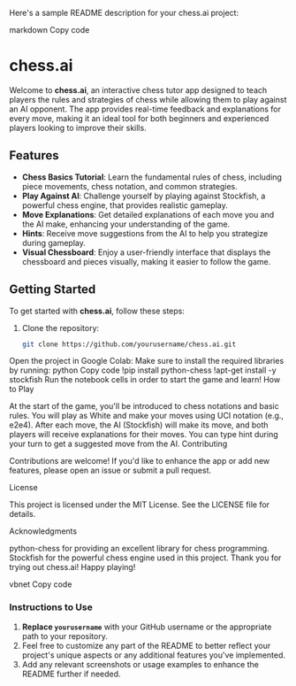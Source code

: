 Here's a sample README description for your chess.ai project:

markdown
Copy code
# chess.ai

Welcome to **chess.ai**, an interactive chess tutor app designed to teach players the rules and strategies of chess while allowing them to play against an AI opponent. The app provides real-time feedback and explanations for every move, making it an ideal tool for both beginners and experienced players looking to improve their skills.

## Features

- **Chess Basics Tutorial**: Learn the fundamental rules of chess, including piece movements, chess notation, and common strategies.
- **Play Against AI**: Challenge yourself by playing against Stockfish, a powerful chess engine, that provides realistic gameplay.
- **Move Explanations**: Get detailed explanations of each move you and the AI make, enhancing your understanding of the game.
- **Hints**: Receive move suggestions from the AI to help you strategize during gameplay.
- **Visual Chessboard**: Enjoy a user-friendly interface that displays the chessboard and pieces visually, making it easier to follow the game.

## Getting Started

To get started with **chess.ai**, follow these steps:

1. Clone the repository:
   ```bash
   git clone https://github.com/yourusername/chess.ai.git
Open the project in Google Colab:
Make sure to install the required libraries by running:
python
Copy code
!pip install python-chess
!apt-get install -y stockfish
Run the notebook cells in order to start the game and learn!
How to Play

At the start of the game, you'll be introduced to chess notations and basic rules.
You will play as White and make your moves using UCI notation (e.g., e2e4).
After each move, the AI (Stockfish) will make its move, and both players will receive explanations for their moves.
You can type hint during your turn to get a suggested move from the AI.
Contributing

Contributions are welcome! If you'd like to enhance the app or add new features, please open an issue or submit a pull request.

License

This project is licensed under the MIT License. See the LICENSE file for details.

Acknowledgments

python-chess for providing an excellent library for chess programming.
Stockfish for the powerful chess engine used in this project.
Thank you for trying out chess.ai! Happy playing!

vbnet
Copy code

### Instructions to Use

1. **Replace `yourusername`** with your GitHub username or the appropriate path to your repository.
2. Feel free to customize any part of the README to better reflect your project's unique aspects or any additional features you've implemented.
3. Add any relevant screenshots or usage examples to enhance the README further if needed.







